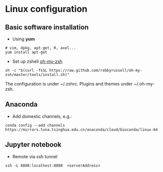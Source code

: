 # Linux configuration

## Basic software installation
* Using **yum**
```
# vim, dpkg, apt-get, R, axel...
yum install apt-get
```

* Set up zshell
[oh-my-zsh](http://ohmyz.sh/)
```
sh -c "$(curl -fsSL https://raw.github.com/robbyrussell/oh-my-zsh/master/tools/install.sh)"
```
The configuration is under ~/.zshrc. Plugins and themes under ~/.oh-my-zsh.

## Anaconda
* Add domestic channels, e.g.:
```
conda config --add channels https://mirrors.tuna.tsinghua.edu.cn/anaconda/cloud/bioconda/linux-64 
```

## Jupyter notebook
* Remote via ssh tunnel
```
ssh -L 8888:localhost:8888  <serverAddress>
```




